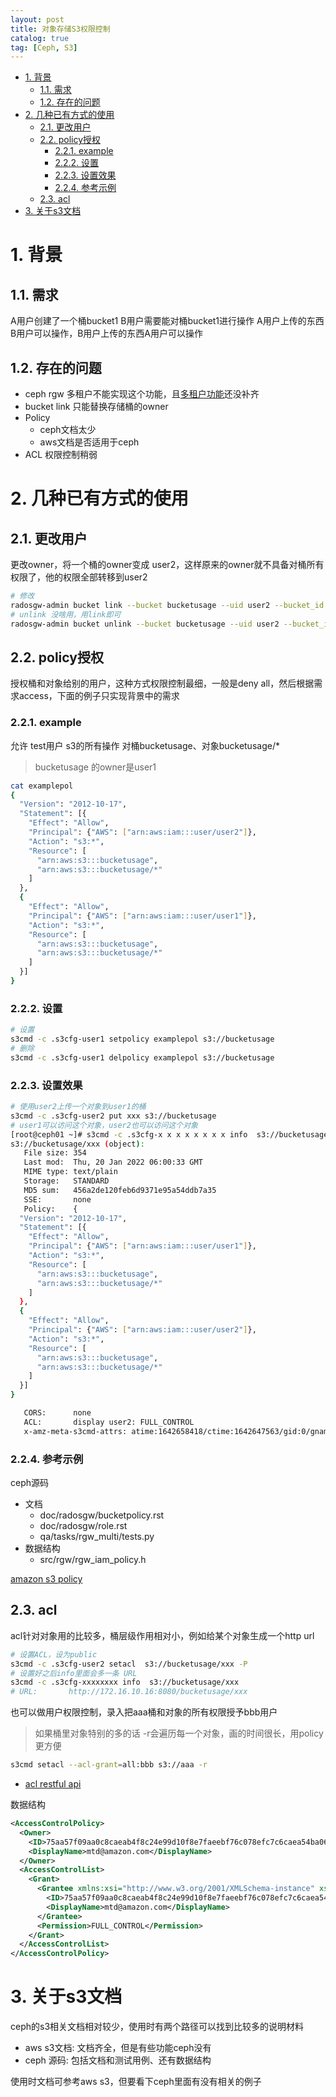 ```yaml
---
layout: post
title: 对象存储S3权限控制
catalog: true
tag: [Ceph, S3]
---
```


<!-- TOC -->

- [1. 背景](#1-背景)
  - [1.1. 需求](#11-需求)
  - [1.2. 存在的问题](#12-存在的问题)
- [2. 几种已有方式的使用](#2-几种已有方式的使用)
  - [2.1. 更改用户](#21-更改用户)
  - [2.2. policy授权](#22-policy授权)
    - [2.2.1. example](#221-example)
    - [2.2.2. 设置](#222-设置)
    - [2.2.3. 设置效果](#223-设置效果)
    - [2.2.4. 参考示例](#224-参考示例)
  - [2.3. acl](#23-acl)
- [3. 关于s3文档](#3-关于s3文档)

<!-- /TOC -->

# 1. 背景

## 1.1. 需求

A用户创建了一个桶bucket1
B用户需要能对桶bucket1进行操作
A用户上传的东西B用户可以操作，B用户上传的东西A用户可以操作

## 1.2. 存在的问题

- ceph rgw 多租户不能实现这个功能，且[多租户功能](https://tracker.ceph.com/projects/ceph/wiki/Rgw_multi-tenancy)还没补齐
- bucket link 只能替换存储桶的owner
- Policy
  - ceph文档太少
  - aws文档是否适用于ceph
- ACL 权限控制稍弱

# 2. 几种已有方式的使用

## 2.1. 更改用户

更改owner，将一个桶的owner变成 user2，这样原来的owner就不具备对桶所有权限了，他的权限全部转移到user2

```bash
# 修改
radosgw-admin bucket link --bucket bucketusage --uid user2 --bucket_id e5162bfb-bb2f-46e0-bc9a-1d067d672f73.202155490.1
# unlink 没啥用，用link即可
radosgw-admin bucket unlink --bucket bucketusage --uid user2 --bucket_id e5162bfb-bb2f-46e0-bc9a-1d067d672f73.202155490.1
```

## 2.2. policy授权

授权桶和对象给别的用户，这种方式权限控制最细，一般是deny all，然后根据需求access，下面的例子只实现背景中的需求

### 2.2.1. example

允许
test用户
s3的所有操作
对桶bucketusage、对象bucketusage/*

> bucketusage 的owner是user1

```bash
cat examplepol
{
  "Version": "2012-10-17",
  "Statement": [{
    "Effect": "Allow",
    "Principal": {"AWS": ["arn:aws:iam:::user/user2"]},
    "Action": "s3:*",
    "Resource": [
      "arn:aws:s3:::bucketusage",
      "arn:aws:s3:::bucketusage/*"
    ]
  },
  {
    "Effect": "Allow",
    "Principal": {"AWS": ["arn:aws:iam:::user/user1"]},
    "Action": "s3:*",
    "Resource": [
      "arn:aws:s3:::bucketusage",
      "arn:aws:s3:::bucketusage/*"
    ]
  }]
}
```

### 2.2.2. 设置

```bash
# 设置
s3cmd -c .s3cfg-user1 setpolicy examplepol s3://bucketusage
# 删除
s3cmd -c .s3cfg-user1 delpolicy examplepol s3://bucketusage
```

### 2.2.3. 设置效果

```bash
# 使用user2上传一个对象到user1的桶
s3cmd -c .s3cfg-user2 put xxx s3://bucketusage
# user1可以访问这个对象，user2也可以访问这个对象
[root@ceph01 ~]# s3cmd -c .s3cfg-x x x x x x x x info  s3://bucketusage/xxx
s3://bucketusage/xxx (object):
   File size: 354
   Last mod:  Thu, 20 Jan 2022 06:00:33 GMT
   MIME type: text/plain
   Storage:   STANDARD
   MD5 sum:   456a2de120feb6d9371e95a54ddb7a35
   SSE:       none
   Policy:    {
  "Version": "2012-10-17",
  "Statement": [{
    "Effect": "Allow",
    "Principal": {"AWS": ["arn:aws:iam:::user/user1"]},
    "Action": "s3:*",
    "Resource": [
      "arn:aws:s3:::bucketusage",
      "arn:aws:s3:::bucketusage/*"
    ]
  },
  {
    "Effect": "Allow",
    "Principal": {"AWS": ["arn:aws:iam:::user/user2"]},
    "Action": "s3:*",
    "Resource": [
      "arn:aws:s3:::bucketusage",
      "arn:aws:s3:::bucketusage/*"
    ]
  }]
}

   CORS:      none
   ACL:       display user2: FULL_CONTROL
   x-amz-meta-s3cmd-attrs: atime:1642658418/ctime:1642647563/gid:0/gname:root/md5:456a2de120feb6d9371e95a54ddb7a35/mode:33188/mtime:1642618683/uid:0/uname:root
```

### 2.2.4. 参考示例

ceph源码

- 文档
  - doc/radosgw/bucketpolicy.rst
  - doc/radosgw/role.rst
  - qa/tasks/rgw_multi/tests.py
- 数据结构
  - src/rgw/rgw_iam_policy.h

[amazon s3 policy](https://docs.aws.amazon.com/zh_cn/AmazonS3/latest/userguide/example-bucket-policies.html)

## 2.3. acl

acl针对对象用的比较多，桶层级作用相对小，例如给某个对象生成一个http url

```bash
# 设置ACL，设为public
s3cmd -c .s3cfg-user2 setacl  s3://bucketusage/xxx -P
# 设置好之后info里面会多一条 URL
s3cmd -c .s3cfg-xxxxxxxx info  s3://bucketusage/xxx
# URL:       http://172.16.10.16:8080/bucketusage/xxx
```

也可以做用户权限控制，录入把aaa桶和对象的所有权限授予bbb用户

> 如果桶里对象特别的多的话 -r会遍历每一个对象，画的时间很长，用policy更方便

```bash
s3cmd setacl --acl-grant=all:bbb s3://aaa -r
```

- [acl restful api](https://docs.aws.amazon.com/AmazonS3/latest/API/API_PutObjectAcl.html)

数据结构

```xml
<AccessControlPolicy>
  <Owner>
    <ID>75aa57f09aa0c8caeab4f8c24e99d10f8e7faeebf76c078efc7c6caea54ba06a</ID>
    <DisplayName>mtd@amazon.com</DisplayName>
  </Owner>
  <AccessControlList>
    <Grant>
      <Grantee xmlns:xsi="http://www.w3.org/2001/XMLSchema-instance" xsi:type="CanonicalUser">
        <ID>75aa57f09aa0c8caeab4f8c24e99d10f8e7faeebf76c078efc7c6caea54ba06a</ID>
        <DisplayName>mtd@amazon.com</DisplayName>
      </Grantee>
      <Permission>FULL_CONTROL</Permission>
    </Grant>
  </AccessControlList>
</AccessControlPolicy>
```

# 3. 关于s3文档

ceph的s3相关文档相对较少，使用时有两个路径可以找到比较多的说明材料

- aws s3文档: 文档齐全，但是有些功能ceph没有
- ceph 源码: 包括文档和测试用例、还有数据结构

使用时文档可参考aws s3，但要看下ceph里面有没有相关的例子
